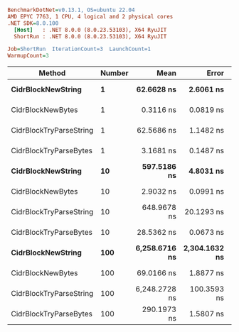 ``` ini

BenchmarkDotNet=v0.13.1, OS=ubuntu 22.04
AMD EPYC 7763, 1 CPU, 4 logical and 2 physical cores
.NET SDK=8.0.100
  [Host]   : .NET 8.0.0 (8.0.23.53103), X64 RyuJIT
  ShortRun : .NET 8.0.0 (8.0.23.53103), X64 RyuJIT

Job=ShortRun  IterationCount=3  LaunchCount=1  
WarmupCount=3  

```
|                  Method | Number |          Mean |         Error |      StdDev |           Min |           Max | Allocated |
|------------------------ |------- |--------------:|--------------:|------------:|--------------:|--------------:|----------:|
|      **CidrBlockNewString** |      **1** |    **62.6628 ns** |     **2.6061 ns** |   **0.1428 ns** |    **62.4986 ns** |    **62.7586 ns** |         **-** |
|       CidrBlockNewBytes |      1 |     0.3116 ns |     0.0819 ns |   0.0045 ns |     0.3086 ns |     0.3168 ns |         - |
| CidrBlockTryParseString |      1 |    62.5686 ns |     1.1482 ns |   0.0629 ns |    62.5000 ns |    62.6237 ns |         - |
|  CidrBlockTryParseBytes |      1 |     3.1681 ns |     0.1487 ns |   0.0081 ns |     3.1615 ns |     3.1772 ns |         - |
|      **CidrBlockNewString** |     **10** |   **597.5186 ns** |     **4.8031 ns** |   **0.2633 ns** |   **597.2523 ns** |   **597.7787 ns** |         **-** |
|       CidrBlockNewBytes |     10 |     2.9032 ns |     0.0991 ns |   0.0054 ns |     2.8971 ns |     2.9077 ns |         - |
| CidrBlockTryParseString |     10 |   648.9678 ns |    20.1293 ns |   1.1034 ns |   647.8581 ns |   650.0647 ns |         - |
|  CidrBlockTryParseBytes |     10 |    28.5362 ns |     0.0673 ns |   0.0037 ns |    28.5328 ns |    28.5401 ns |         - |
|      **CidrBlockNewString** |    **100** | **6,258.6716 ns** | **2,304.1632 ns** | **126.2990 ns** | **6,181.2295 ns** | **6,404.4135 ns** |         **-** |
|       CidrBlockNewBytes |    100 |    69.0166 ns |     1.8877 ns |   0.1035 ns |    68.9262 ns |    69.1295 ns |         - |
| CidrBlockTryParseString |    100 | 6,248.2728 ns |   100.3593 ns |   5.5010 ns | 6,243.1625 ns | 6,254.0952 ns |         - |
|  CidrBlockTryParseBytes |    100 |   290.1973 ns |     1.5807 ns |   0.0866 ns |   290.0976 ns |   290.2543 ns |         - |
